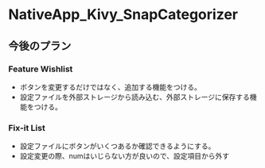 # NativeApp_Kivy_SnapCategorizer

## 今後のプラン

### Feature Wishlist

* ボタンを変更するだけではなく、追加する機能をつける。
* 設定ファイルを外部ストレージから読み込む、外部ストレージに保存する機能をつける。

### Fix-it List

* 設定ファイルにボタンがいくつあるか確認できるようにする。
* 設定変更の際、numはいじらない方が良いので、設定項目から外す
